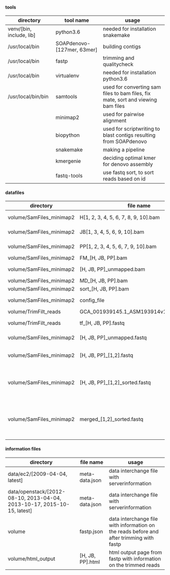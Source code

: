 #### tools
|directory|tool name |usage |
 |---------------------------------------------------------|---------------------|-------|
 |venv/[bin, include, lib]  |    python3.6    | needed for installation snakemake     | 
 |/usr/local/bin|SOAPdenovo-[127mer, 63mer]|building contigs|
 |/usr/local/bin|fastp|trimming and qualitycheck|
 |/usr/local/bin|virtualenv|needed for installation python3.6|
 |/usr/local/bin/bin|samtools|used for converting sam files to bam files, fix mate, sort and viewing bam files |
 ||minimap2|used for pairwise alignment|
 ||biopython|used for scriptwriting to blast contigs resulting from SOAPdenovo|
 ||snakemake|making a pipeline|
 ||kmergenie|deciding optimal kmer for denovo assembly|
 ||fastq-tools|use fastq sort, to sort reads based on id|


#### datafiles
|directory|file name |explanation |
|---------------------------------------------------------|---------------------|-------|
|volume/SamFiles_minimap2| H[1, 2, 3, 4, 5, 6, 7, 8, 9, 10].bam       | bam files of samples from Horrocks, Australia|
|volume/SamFiles_minimap2| JB[1, 3, 4, 5, 6, 9, 10].bam       |  bam files of samples from Jurien Bay, Australia|
|volume/SamFiles_minimap2| PP[1, 2, 3, 4, 5, 6, 7, 9, 10].bam     |  bam files of samples from Parker Point, Australia|
|volume/SamFiles_minimap2| FM_[H, JB, PP].bam       | Fix mate     | 
|volume/SamFiles_minimap2| [H, JB, PP]\_unmapped.bam      | All unmapped reads. Symbodinium is filterd out|
|volume/SamFiles_minimap2| MD_[H, JB, PP].bam    | |
|volume/SamFiles_minimap2| sort_[H, JB, PP].bam | sorted bam files|
|volume/SamFiles_minimap2| config_file |Config file, needed for denovo assembly |
|volume/TrimFilt_reads|GCA_001939145.1_ASM193914v1_genomic.fna | genome of Symbiodinium|
|volume/TrimFilt_reads|tf_[H, JB, PP].fastq|trimmed reads with low quality reads filterd out|
|volume/SamFiles_minimap2| [H, JB, PP]\_unmapped.fastq      | All unmapped reads. Symbodinium is filterd out|
|volume/SamFiles_minimap2| [H, JB, PP]\_[1,2].fastq      | All unmapped reads. forward/reversed separated.|
|volume/SamFiles_minimap2| [H, JB, PP]\_[1,2]\_sorted.fastq      | All unmapped sorted reads. forward/reversed separated. This is the input for the config_file(SOAPdenovo)?|
|volume/SamFiles_minimap2| merged\_[1,2]\_sorted.fastq      | All unmapped sorted reads merged in 2 files, forward/reversed separated. This is the input for the config_file(SOAPdenovo)?|

#### information files


|directory|file name |usage |
 |---------------------------------------------------------|---------------------|-------|
 |data/ec2/[2009-04-04, latest]           |     meta-data.json          |    data interchange file with serverinformation   | 
 |data/openstack/[2012-08-10, 2013-04-04, 2013-10-17, 2015-10-15, latest]| meta-data.json   |   data interchange file with serverinformation | 
 |volume|fastp.json|data interchange file with information on the reads before and after trimming with fastp| 
 |volume/html_output|[H, JB, PP].html|html output page from fastp with information on the trimmed reads| 

 

 


